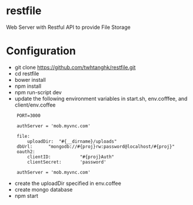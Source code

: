 restfile
========

Web Server with Restful API to provide File Storage

Configuration
=============

*   git clone https://github.com/twhtanghk/restfile.git
*   cd restfile
*   bower install
*   npm install
*	npm run-script dev
*   update the following environment variables in start.sh, env.cofffee, and client/env.coffee
    
```
    PORT=3000
```

```
	authServer = 'mob.myvnc.com'
	
	file:
		uploadDir:	"#{__dirname}/uploads"
	dbUrl:		"mongodb://#{proj}rw:password@localhost/#{proj}"
	oauth2:
		clientID:			"#{proj}Auth"
		clientSecret:		'password'
```

```
	authServer = 'mob.myvnc.com'
```

*	create the uploadDir specified in env.coffee
*	create mongo database
*	npm start